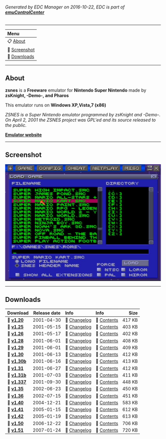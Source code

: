 ###### Generated by EDC Manager on 2016-10-22, EDC is part of [**emuControlCenter**](https://github.com/PhoenixInteractiveNL/emuControlCenter/wiki)
***
| **Menu** |
|:---------|
| :clipboard: [About](#about) |
| :sunrise: [Screenshot](#screenshot) |
| :floppy_disk: [Downloads](#downloads) |
***
## About
**zsnes** is a **Freeware** emulator for **Nintendo Super Nintendo** made by **zsKnight, -Demo-, and Pharos**

This emulator runs on **Windows XP,Vista,7 (x86)**

_ZSNES is a Super Nintendo emulator programmed by zsKnight and -Demo-. On April 2, 2001 the ZSNES project was GPL'ed and its source released to the public._

[**Emulator website**](http://www.zsnes.com/)
***
## Screenshot
![](https://raw.githubusercontent.com/PhoenixInteractiveNL/edc-masterhook/master/downloadhooks/zsnes/zsnes_screen.jpg)
***
## Downloads
| Download | Release date  | Info       | Info       | Size       |
|:---------|:-------------:|:-----------|:-----------|-----------:|
| :floppy_disk: [**v1.20**](https://github.com/PhoenixInteractiveNL/edc-repo0001/raw/master/zsnes/1.20.7z) | 2001-04-30 | :page_facing_up: [Changelog](https://github.com/PhoenixInteractiveNL/edc-repo0001/blob/master/tronds/zsnes/1.20_changelog.txt) | :mag_right: [Contents](https://github.com/PhoenixInteractiveNL/edc-repo0001/blob/master/tronds/zsnes/1.20_contents.txt) | 417 KB |
| :floppy_disk: [**v1.25**](https://github.com/PhoenixInteractiveNL/edc-repo0001/raw/master/zsnes/1.25.7z) | 2001-05-15 | :page_facing_up: [Changelog](https://github.com/PhoenixInteractiveNL/edc-repo0001/blob/master/tronds/zsnes/1.25_changelog.txt) | :mag_right: [Contents](https://github.com/PhoenixInteractiveNL/edc-repo0001/blob/master/tronds/zsnes/1.25_contents.txt) | 403 KB |
| :floppy_disk: [**v1.26**](https://github.com/PhoenixInteractiveNL/edc-repo0001/raw/master/zsnes/1.26.7z) | 2001-05-17 | :page_facing_up: [Changelog](https://github.com/PhoenixInteractiveNL/edc-repo0001/blob/master/tronds/zsnes/1.26_changelog.txt) | :mag_right: [Contents](https://github.com/PhoenixInteractiveNL/edc-repo0001/blob/master/tronds/zsnes/1.26_contents.txt) | 402 KB |
| :floppy_disk: [**v1.28**](https://github.com/PhoenixInteractiveNL/edc-repo0001/raw/master/zsnes/1.28.7z) | 2001-06-01 | :page_facing_up: [Changelog](https://github.com/PhoenixInteractiveNL/edc-repo0001/blob/master/tronds/zsnes/1.28_changelog.txt) | :mag_right: [Contents](https://github.com/PhoenixInteractiveNL/edc-repo0001/blob/master/tronds/zsnes/1.28_contents.txt) | 408 KB |
| :floppy_disk: [**v1.29**](https://github.com/PhoenixInteractiveNL/edc-repo0001/raw/master/zsnes/1.29.7z) | 2001-06-01 | :page_facing_up: [Changelog](https://github.com/PhoenixInteractiveNL/edc-repo0001/blob/master/tronds/zsnes/1.29_changelog.txt) | :mag_right: [Contents](https://github.com/PhoenixInteractiveNL/edc-repo0001/blob/master/tronds/zsnes/1.29_contents.txt) | 409 KB |
| :floppy_disk: [**v1.30**](https://github.com/PhoenixInteractiveNL/edc-repo0001/raw/master/zsnes/1.30.7z) | 2001-06-13 | :page_facing_up: [Changelog](https://github.com/PhoenixInteractiveNL/edc-repo0001/blob/master/tronds/zsnes/1.30_changelog.txt) | :mag_right: [Contents](https://github.com/PhoenixInteractiveNL/edc-repo0001/blob/master/tronds/zsnes/1.30_contents.txt) | 412 KB |
| :floppy_disk: [**v1.30b**](https://github.com/PhoenixInteractiveNL/edc-repo0001/raw/master/zsnes/1.30b.7z) | 2001-06-16 | :page_facing_up: [Changelog](https://github.com/PhoenixInteractiveNL/edc-repo0001/blob/master/tronds/zsnes/1.30b_changelog.txt) | :mag_right: [Contents](https://github.com/PhoenixInteractiveNL/edc-repo0001/blob/master/tronds/zsnes/1.30b_contents.txt) | 413 KB |
| :floppy_disk: [**v1.31**](https://github.com/PhoenixInteractiveNL/edc-repo0001/raw/master/zsnes/1.31.7z) | 2001-06-27 | :page_facing_up: [Changelog](https://github.com/PhoenixInteractiveNL/edc-repo0001/blob/master/tronds/zsnes/1.31_changelog.txt) | :mag_right: [Contents](https://github.com/PhoenixInteractiveNL/edc-repo0001/blob/master/tronds/zsnes/1.31_contents.txt) | 412 KB |
| :floppy_disk: [**v1.31b**](https://github.com/PhoenixInteractiveNL/edc-repo0001/raw/master/zsnes/1.31b.7z) | 2001-07-03 | :page_facing_up: [Changelog](https://github.com/PhoenixInteractiveNL/edc-repo0001/blob/master/tronds/zsnes/1.31b_changelog.txt) | :mag_right: [Contents](https://github.com/PhoenixInteractiveNL/edc-repo0001/blob/master/tronds/zsnes/1.31b_contents.txt) | 411 KB |
| :floppy_disk: [**v1.337**](https://github.com/PhoenixInteractiveNL/edc-repo0001/raw/master/zsnes/1.337.7z) | 2001-09-30 | :page_facing_up: [Changelog](https://github.com/PhoenixInteractiveNL/edc-repo0001/blob/master/tronds/zsnes/1.337_changelog.txt) | :mag_right: [Contents](https://github.com/PhoenixInteractiveNL/edc-repo0001/blob/master/tronds/zsnes/1.337_contents.txt) | 448 KB |
| :floppy_disk: [**v1.35**](https://github.com/PhoenixInteractiveNL/edc-repo0001/raw/master/zsnes/1.35.7z) | 2002-06-23 | :page_facing_up: [Changelog](https://github.com/PhoenixInteractiveNL/edc-repo0001/blob/master/tronds/zsnes/1.35_changelog.txt) | :mag_right: [Contents](https://github.com/PhoenixInteractiveNL/edc-repo0001/blob/master/tronds/zsnes/1.35_contents.txt) | 450 KB |
| :floppy_disk: [**v1.36**](https://github.com/PhoenixInteractiveNL/edc-repo0001/raw/master/zsnes/1.36.7z) | 2002-07-15 | :page_facing_up: [Changelog](https://github.com/PhoenixInteractiveNL/edc-repo0001/blob/master/tronds/zsnes/1.36_changelog.txt) | :mag_right: [Contents](https://github.com/PhoenixInteractiveNL/edc-repo0001/blob/master/tronds/zsnes/1.36_contents.txt) | 451 KB |
| :floppy_disk: [**v1.40**](https://github.com/PhoenixInteractiveNL/edc-repo0001/raw/master/zsnes/1.40.7z) | 2004-12-21 | :page_facing_up: [Changelog](https://github.com/PhoenixInteractiveNL/edc-repo0001/blob/master/tronds/zsnes/1.40_changelog.txt) | :mag_right: [Contents](https://github.com/PhoenixInteractiveNL/edc-repo0001/blob/master/tronds/zsnes/1.40_contents.txt) | 583 KB |
| :floppy_disk: [**v1.41**](https://github.com/PhoenixInteractiveNL/edc-repo0001/raw/master/zsnes/1.41.7z) | 2005-01-15 | :page_facing_up: [Changelog](https://github.com/PhoenixInteractiveNL/edc-repo0001/blob/master/tronds/zsnes/1.41_changelog.txt) | :mag_right: [Contents](https://github.com/PhoenixInteractiveNL/edc-repo0001/blob/master/tronds/zsnes/1.41_contents.txt) | 612 KB |
| :floppy_disk: [**v1.42**](https://github.com/PhoenixInteractiveNL/edc-repo0001/raw/master/zsnes/1.42.7z) | 2005-01-19 | :page_facing_up: [Changelog](https://github.com/PhoenixInteractiveNL/edc-repo0001/blob/master/tronds/zsnes/1.42_changelog.txt) | :mag_right: [Contents](https://github.com/PhoenixInteractiveNL/edc-repo0001/blob/master/tronds/zsnes/1.42_contents.txt) | 613 KB |
| :floppy_disk: [**v1.50**](https://github.com/PhoenixInteractiveNL/edc-repo0001/raw/master/zsnes/1.50.7z) | 2006-12-22 | :page_facing_up: [Changelog](https://github.com/PhoenixInteractiveNL/edc-repo0001/blob/master/tronds/zsnes/1.50_changelog.txt) | :mag_right: [Contents](https://github.com/PhoenixInteractiveNL/edc-repo0001/blob/master/tronds/zsnes/1.50_contents.txt) | 706 KB |
| :floppy_disk: [**v1.51**](https://github.com/PhoenixInteractiveNL/edc-repo0001/raw/master/zsnes/1.51.7z) | 2007-01-24 | :page_facing_up: [Changelog](https://github.com/PhoenixInteractiveNL/edc-repo0001/blob/master/tronds/zsnes/1.51_changelog.txt) | :mag_right: [Contents](https://github.com/PhoenixInteractiveNL/edc-repo0001/blob/master/tronds/zsnes/1.51_contents.txt) | 720 KB |
